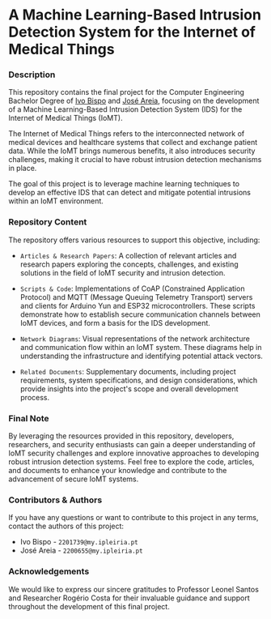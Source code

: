 # A Machine Learning-Based Intrusion Detection System for the Internet of Medical Things

### Description

This repository contains the final project for the Computer Engineering Bachelor Degree of <a href="https://github.com/ivoafonsobispo">Ivo Bispo</a> and <a href="https://github.com/joseareia">José Areia</a>, focusing on the development of a Machine Learning-Based Intrusion Detection System (IDS) for the Internet of Medical Things (IoMT).

The Internet of Medical Things refers to the interconnected network of medical devices and healthcare systems that collect and exchange patient data. While the IoMT brings numerous benefits, it also introduces security challenges, making it crucial to have robust intrusion detection mechanisms in place.

The goal of this project is to leverage machine learning techniques to develop an effective IDS that can detect and mitigate potential intrusions within an IoMT environment. 

### Repository Content

The repository offers various resources to support this objective, including:

- `Articles & Research Papers`: A collection of relevant articles and research papers exploring the concepts, challenges, and existing solutions in the field of IoMT security and intrusion detection.

- `Scripts & Code`: Implementations of CoAP (Constrained Application Protocol) and MQTT (Message Queuing Telemetry Transport) servers and clients for Arduino Yun and ESP32 microcontrollers. These scripts demonstrate how to establish secure communication channels between IoMT devices, and form a basis for the IDS development.

- `Network Diagrams`: Visual representations of the network architecture and communication flow within an IoMT system. These diagrams help in understanding the infrastructure and identifying potential attack vectors.

- `Related Documents`: Supplementary documents, including project requirements, system specifications, and design considerations, which provide insights into the project's scope and overall development process.

### Final Note

By leveraging the resources provided in this repository, developers, researchers, and security enthusiasts can gain a deeper understanding of IoMT security challenges and explore innovative approaches to developing robust intrusion detection systems. Feel free to explore the code, articles, and documents to enhance your knowledge and contribute to the advancement of secure IoMT systems.

### Contributors & Authors

If you have any questions or want to contribute to this project in any terms, contact the authors of this project:

- Ivo Bispo - `2201739@my.ipleiria.pt`
- José Areia - `2200655@my.ipleiria.pt`

### Acknowledgements

We would like to express our sincere gratitudes to Professor Leonel Santos and Researcher Rogério Costa for their invaluable guidance and support throughout the development of this final project.

